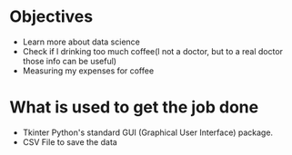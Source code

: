 
# Objectives

<ul>
<li> Learn more about data science</li>

<li> Check if l drinking too much coffee(l not a doctor, but to a real doctor those info can be useful) </li>

<li> Measuring my expenses for coffee </li>
</ul>

# What is used to get the job done

<ul>
<li> Tkinter Python's standard GUI (Graphical User Interface) package.</li>

<li> CSV File to save the data </li>
</ul>


